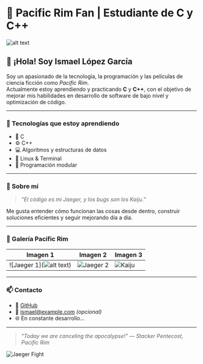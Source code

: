 # 🌊 Pacific Rim Fan | Estudiante de C y C++

![alt text](https://giffiles.alphacoders.com/223/223461.gif)
## 👋 ¡Hola! Soy Ismael López García

Soy un apasionado de la tecnología, la programación y las películas de ciencia ficción como *Pacific Rim*.  
Actualmente estoy aprendiendo y practicando **C** y **C++**, con el objetivo de mejorar mis habilidades en desarrollo de software de bajo nivel y optimización de código.

---

### 🚀 Tecnologías que estoy aprendiendo
- 🧠 C
- ⚙️ C++
- 💻 Algoritmos y estructuras de datos
- 🐧 Linux & Terminal
- 🧩 Programación modular

---

### 💬 Sobre mí
> *“El código es mi Jaeger, y los bugs son los Kaiju.”*

Me gusta entender cómo funcionan las cosas desde dentro, construir soluciones eficientes y seguir mejorando día a día.

---

### 📸 Galería Pacific Rim

| Imagen 1 | Imagen 2 | Imagen 3 |
|-----------|-----------|-----------|
| ![Jaeger 1](![alt text]()) | ![Jaeger 2](https://encrypted-tbn0.gstatic.com/images?q=tbn:ANd9GcQi_Tw_bCcG2yC48qSvU7Q4VqYozOKvBVjDvA&s) | ![Kaiju](https://i.pinimg.com/474x/20/c3/e1/20c3e169a43d6b43e13138e54f95b9db.jpg) |

---

### 📫 Contacto
- 💼 [GitHub](https://github.com/TU-USUARIO)
- 📧 ismael@example.com *(opcional)*
- 🌐 En constante desarrollo...

---

> *"Today we are canceling the apocalypse!" — Stacker Pentecost, Pacific Rim*

![Jaeger Fight](https://i.imgur.com/vZyxrC5.gif)
